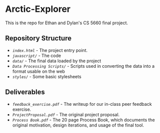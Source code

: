# Arctic-Explorer

This is the repo for Ethan and Dylan's CS 5660 final project. 

## Repository Structure

 * *`index.html`* - The project entry point.
 * *`javascript/`* - The code
 * *`data/`* - The final data loaded by the project
 * *`Data Processing Scripts/`* - Scripts used in converting the data into a format usable on the web
 * *`styles/`* - Some basic stylesheets 

## Deliverables

 * *`feedback_exercise.pdf`* - The writeup for our in-class peer feedback exercise.
 * *`ProjectProposal.pdf`* - The original project proposal.
 * *`Process Book.pdf`* - The 20 page Process Book, which documents the original motivation, design iterations, and usage of the final tool.
